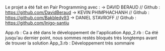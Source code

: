Le projet a été fait en Pair Programming avec :
  -> DAVID BERAUD // Github : https://github.com/DavidBeraud
  -> KEVIN PHIMPHACHANH // Github : https://github.com/Bakbledy93
  -> DANIEL STAVROFF // Github : https://github.com/Inigo-santiu

App.rb : Ca a été dans le développement de l'application
App_2.rb : Ca été jusqu'au dernier point, nous sommes restés bloqués très longtemps avant de trouver la solution
App_3.rb : Développement très sommaire
